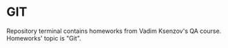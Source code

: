 # GIT
Repository terminal contains homeworks from Vadim Ksenzov's QA course. Homeworks' topic is "Git".
